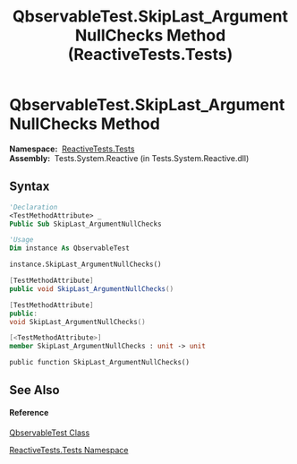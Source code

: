 ﻿---
title: QbservableTest.SkipLast_ArgumentNullChecks Method  (ReactiveTests.Tests)
TOCTitle: SkipLast_ArgumentNullChecks Method
ms:assetid: M:ReactiveTests.Tests.QbservableTest.SkipLast_ArgumentNullChecks
ms:mtpsurl: https://msdn.microsoft.com/en-us/library/reactivetests.tests.qbservabletest.skiplast_argumentnullchecks(v=VS.103)
ms:contentKeyID: 36619626
ms.date: 06/28/2011
mtps_version: v=VS.103
f1_keywords:
- ReactiveTests.Tests.QbservableTest.SkipLast_ArgumentNullChecks
dev_langs:
- CSharp
- JScript
- VB
- FSharp
- c++
---

# QbservableTest.SkipLast\_ArgumentNullChecks Method

**Namespace:**  [ReactiveTests.Tests](hh289046\(v=vs.103\).md)  
**Assembly:**  Tests.System.Reactive (in Tests.System.Reactive.dll)

## Syntax

``` vb
'Declaration
<TestMethodAttribute> _
Public Sub SkipLast_ArgumentNullChecks
```

``` vb
'Usage
Dim instance As QbservableTest

instance.SkipLast_ArgumentNullChecks()
```

``` csharp
[TestMethodAttribute]
public void SkipLast_ArgumentNullChecks()
```

``` c++
[TestMethodAttribute]
public:
void SkipLast_ArgumentNullChecks()
```

``` fsharp
[<TestMethodAttribute>]
member SkipLast_ArgumentNullChecks : unit -> unit 
```

``` jscript
public function SkipLast_ArgumentNullChecks()
```

## See Also

#### Reference

[QbservableTest Class](hh315250\(v=vs.103\).md)

[ReactiveTests.Tests Namespace](hh289046\(v=vs.103\).md)

